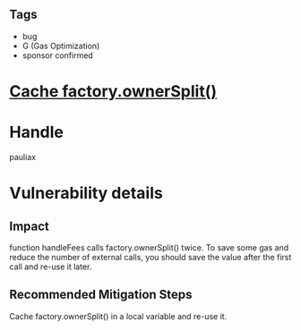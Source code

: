 ## Tags

- bug
- G (Gas Optimization)
- sponsor confirmed

# [Cache factory.ownerSplit()](https://github.com/code-423n4/2021-10-defiprotocol-findings/issues/89) 

# Handle

pauliax


# Vulnerability details

## Impact
function handleFees calls factory.ownerSplit() twice. To save some gas and reduce the number of external calls, you should save the value after the first call and re-use it later.

## Recommended Mitigation Steps
Cache factory.ownerSplit() in a local variable and re-use it.

